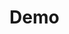 ﻿---
nav:
  title: 插件
  order: 2
---

# Demo

<code src="../demos/simple-parseMarkdown-example.tsx" background="var(--main-bg-color)" title="parseMarkdown 基础示例" iframe=540></code>

<code src="../demos/parseMarkdown-plugin.tsx" background="var(--main-bg-color)" title="parseMarkdown 插件" iframe=540></code>

<code src="../demos/simple-toMarkdown-example.tsx" background="var(--main-bg-color)" title="toMarkdown 基础示例" iframe=540></code>

<code src="../demos/toMarkdown-plugin.tsx" background="var(--main-bg-color)" title="toMarkdown 插件" iframe=540></code>

<code src="../demos/html-to-markdown-demo.tsx" background="var(--main-bg-color)" title="HTML 转 Markdown" iframe=540></code>

<code src="../demos/useCreateComponentPlugin.tsx" background="var(--main-bg-color)" title="创建组件插件" iframe=540></code>

